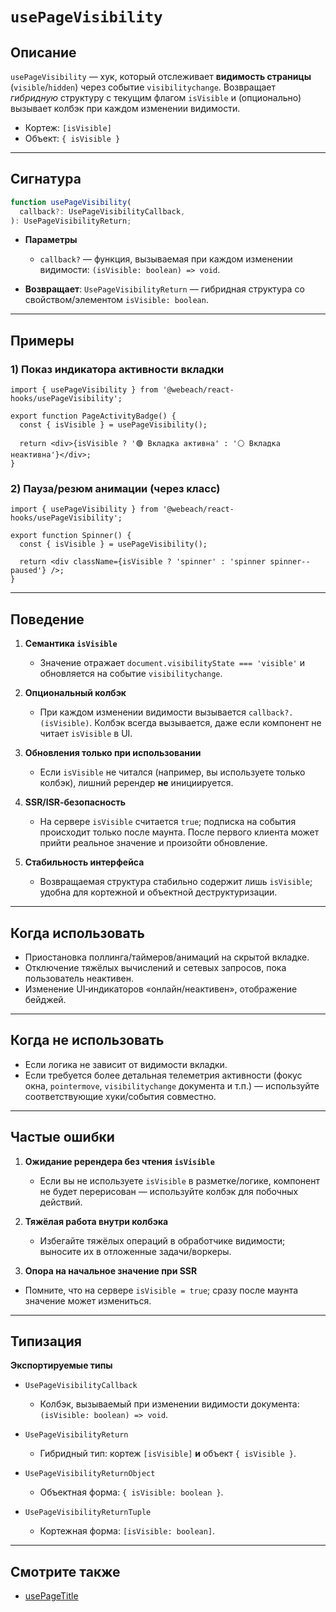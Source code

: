 # `usePageVisibility`

## Описание

`usePageVisibility` — хук, который отслеживает **видимость страницы** (`visible`/`hidden`) через событие `visibilitychange`. Возвращает *гибридную* структуру с текущим флагом `isVisible` и (опционально) вызывает колбэк при каждом изменении видимости.

- Кортеж: `[isVisible]`
- Объект: `{ isVisible }`

---

## Сигнатура

```ts
function usePageVisibility(
  callback?: UsePageVisibilityCallback,
): UsePageVisibilityReturn;
```

- **Параметры**
   - `callback?` — функция, вызываемая при каждом изменении видимости: `(isVisible: boolean) => void`.

- **Возвращает**: `UsePageVisibilityReturn` — гибридная структура со свойством/элементом `isVisible: boolean`.

---

## Примеры

### 1) Показ индикатора активности вкладки

```tsx
import { usePageVisibility } from '@webeach/react-hooks/usePageVisibility';

export function PageActivityBadge() {
  const { isVisible } = usePageVisibility();

  return <div>{isVisible ? '🟢 Вкладка активна' : '⚪️ Вкладка неактивна'}</div>;
}
```

### 2) Пауза/резюм анимации (через класс)

```tsx
import { usePageVisibility } from '@webeach/react-hooks/usePageVisibility';

export function Spinner() {
  const { isVisible } = usePageVisibility();

  return <div className={isVisible ? 'spinner' : 'spinner spinner--paused'} />;
}
```

---

## Поведение

1. **Семантика `isVisible`**
   - Значение отражает `document.visibilityState === 'visible'` и обновляется на событие `visibilitychange`.

2. **Опциональный колбэк**
   - При каждом изменении видимости вызывается `callback?.(isVisible)`. Колбэк всегда вызывается, даже если компонент не читает `isVisible` в UI.

3. **Обновления только при использовании**
   - Если `isVisible` не читался (например, вы используете только колбэк), лишний ререндер **не** инициируется.

4. **SSR/ISR‑безопасность**
   - На сервере `isVisible` считается `true`; подписка на события происходит только после маунта. После первого клиента может прийти реальное значение и произойти обновление.

5. **Стабильность интерфейса**
   - Возвращаемая структура стабильно содержит лишь `isVisible`; удобна для кортежной и объектной деструктуризации.

---

## Когда использовать

- Приостановка поллинга/таймеров/анимаций на скрытой вкладке.
- Отключение тяжёлых вычислений и сетевых запросов, пока пользователь неактивен.
- Изменение UI‑индикаторов «онлайн/неактивен», отображение бейджей.

---

## Когда **не** использовать

- Если логика не зависит от видимости вкладки.
- Если требуется более детальная телеметрия активности (фокус окна, `pointermove`, `visibilitychange` документа и т.п.) — используйте соответствующие хуки/события совместно.

---

## Частые ошибки

1. **Ожидание ререндера без чтения `isVisible`**
   - Если вы не используете `isVisible` в разметке/логике, компонент не будет перерисован — используйте колбэк для побочных действий.

2. **Тяжёлая работа внутри колбэка**
   - Избегайте тяжёлых операций в обработчике видимости; выносите их в отложенные задачи/воркеры.

3. **Опора на начальное значение при SSR**
  - Помните, что на сервере `isVisible = true`; сразу после маунта значение может измениться.

---

## Типизация

**Экспортируемые типы**

- `UsePageVisibilityCallback`
  - Колбэк, вызываемый при изменении видимости документа: `(isVisible: boolean) => void`.

- `UsePageVisibilityReturn`
  - Гибридный тип: кортеж `[isVisible]` **и** объект `{ isVisible }`.

- `UsePageVisibilityReturnObject`
  - Объектная форма: `{ isVisible: boolean }`.

- `UsePageVisibilityReturnTuple`
  - Кортежная форма: `[isVisible: boolean]`.

---

## Смотрите также

- [usePageTitle](usePageTitle.md)
